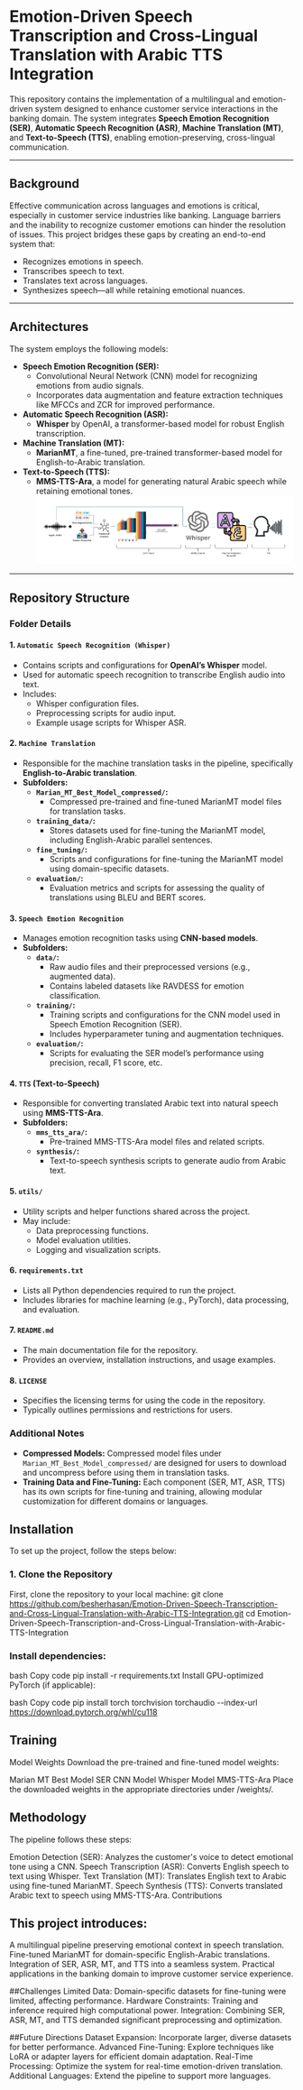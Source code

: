 # Emotion-Driven Speech Transcription and Cross-Lingual Translation with Arabic TTS Integration

This repository contains the implementation of a multilingual and emotion-driven system designed to enhance customer service interactions in the banking domain. The system integrates **Speech Emotion Recognition (SER)**, **Automatic Speech Recognition (ASR)**, **Machine Translation (MT)**, and **Text-to-Speech (TTS)**, enabling emotion-preserving, cross-lingual communication.

---

## Background

Effective communication across languages and emotions is critical, especially in customer service industries like banking. Language barriers and the inability to recognize customer emotions can hinder the resolution of issues. This project bridges these gaps by creating an end-to-end system that:
- Recognizes emotions in speech.
- Transcribes speech to text.
- Translates text across languages.
- Synthesizes speech—all while retaining emotional nuances.

---

## Architectures

The system employs the following models:
- **Speech Emotion Recognition (SER):**
  - Convolutional Neural Network (CNN) model for recognizing emotions from audio signals.
  - Incorporates data augmentation and feature extraction techniques like MFCCs and ZCR for improved performance.
- **Automatic Speech Recognition (ASR):**
  - **Whisper** by OpenAI, a transformer-based model for robust English transcription.
- **Machine Translation (MT):**
  - **MarianMT**, a fine-tuned, pre-trained transformer-based model for English-to-Arabic translation.
- **Text-to-Speech (TTS):**
  - **MMS-TTS-Ara**, a model for generating natural Arabic speech while retaining emotional tones.
![System Architecture](Project_System_Architecture.jpg)


---

## Repository Structure

### Folder Details

#### 1. **`Automatic Speech Recognition (Whisper)`**
   - Contains scripts and configurations for **OpenAI’s Whisper** model.
   - Used for automatic speech recognition to transcribe English audio into text.
   - Includes:
     - Whisper configuration files.
     - Preprocessing scripts for audio input.
     - Example usage scripts for Whisper ASR.

#### 2. **`Machine Translation`**
   - Responsible for the machine translation tasks in the pipeline, specifically **English-to-Arabic translation**.
   - **Subfolders:**
     - **`Marian_MT_Best_Model_compressed/`:**
       - Compressed pre-trained and fine-tuned MarianMT model files for translation tasks.
     - **`training_data/`:**
       - Stores datasets used for fine-tuning the MarianMT model, including English-Arabic parallel sentences.
     - **`fine_tuning/`:**
       - Scripts and configurations for fine-tuning the MarianMT model using domain-specific datasets.
     - **`evaluation/`:**
       - Evaluation metrics and scripts for assessing the quality of translations using BLEU and BERT scores.

#### 3. **`Speech Emotion Recognition`**
   - Manages emotion recognition tasks using **CNN-based models**.
   - **Subfolders:**
     - **`data/`:**
       - Raw audio files and their preprocessed versions (e.g., augmented data).
       - Contains labeled datasets like RAVDESS for emotion classification.
     - **`training/`:**
       - Training scripts and configurations for the CNN model used in Speech Emotion Recognition (SER).
       - Includes hyperparameter tuning and augmentation techniques.
     - **`evaluation/`:**
       - Scripts for evaluating the SER model’s performance using precision, recall, F1 score, etc.

#### 4. **`TTS` (Text-to-Speech)**
   - Responsible for converting translated Arabic text into natural speech using **MMS-TTS-Ara**.
   - **Subfolders:**
     - **`mms_tts_ara/`:**
       - Pre-trained MMS-TTS-Ara model files and related scripts.
     - **`synthesis/`:**
       - Text-to-speech synthesis scripts to generate audio from Arabic text.

#### 5. **`utils/`**
   - Utility scripts and helper functions shared across the project.
   - May include:
     - Data preprocessing functions.
     - Model evaluation utilities.
     - Logging and visualization scripts.

#### 6. **`requirements.txt`**
   - Lists all Python dependencies required to run the project.
   - Includes libraries for machine learning (e.g., PyTorch), data processing, and evaluation.

#### 7. **`README.md`**
   - The main documentation file for the repository.
   - Provides an overview, installation instructions, and usage examples.

#### 8. **`LICENSE`**
   - Specifies the licensing terms for using the code in the repository.
   - Typically outlines permissions and restrictions for users.

### Additional Notes
- **Compressed Models:** Compressed model files under `Marian_MT_Best_Model_compressed/` are designed for users to download and uncompress before using them in translation tasks.
- **Training Data and Fine-Tuning:** Each component (SER, MT, ASR, TTS) has its own scripts for fine-tuning and training, allowing modular customization for different domains or languages.






## Installation

To set up the project, follow the steps below:

### 1. Clone the Repository
First, clone the repository to your local machine:
git clone https://github.com/besherhasan/Emotion-Driven-Speech-Transcription-and-Cross-Lingual-Translation-with-Arabic-TTS-Integration.git
cd Emotion-Driven-Speech-Transcription-and-Cross-Lingual-Translation-with-Arabic-TTS-Integration



### Install dependencies:

bash
Copy code
pip install -r requirements.txt
Install GPU-optimized PyTorch (if applicable):

bash
Copy code
pip install torch torchvision torchaudio --index-url https://download.pytorch.org/whl/cu118


## Training
Model Weights
Download the pre-trained and fine-tuned model weights:

Marian MT Best Model
SER CNN Model
Whisper Model
MMS-TTS-Ara
Place the downloaded weights in the appropriate directories under /weights/.


## Methodology
The pipeline follows these steps:

Emotion Detection (SER): Analyzes the customer's voice to detect emotional tone using a CNN.
Speech Transcription (ASR): Converts English speech to text using Whisper.
Text Translation (MT): Translates English text to Arabic using fine-tuned MarianMT.
Speech Synthesis (TTS): Converts translated Arabic text to speech using MMS-TTS-Ara.
Contributions

## This project introduces:

A multilingual pipeline preserving emotional context in speech translation.
Fine-tuned MarianMT for domain-specific English-Arabic translations.
Integration of SER, ASR, MT, and TTS into a seamless system.
Practical applications in the banking domain to improve customer service experience.


##Challenges
Limited Data: Domain-specific datasets for fine-tuning were limited, affecting performance.
Hardware Constraints: Training and inference required high computational power.
Integration: Combining SER, ASR, MT, and TTS demanded significant preprocessing and optimization.

##Future Directions
Dataset Expansion: Incorporate larger, diverse datasets for better performance.
Advanced Fine-Tuning: Explore techniques like LoRA or adapter layers for efficient domain adaptation.
Real-Time Processing: Optimize the system for real-time emotion-driven translation.
Additional Languages: Extend the pipeline to support more languages.







